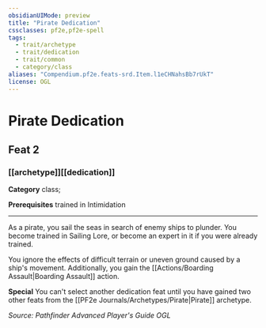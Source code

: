 ```yaml
---
obsidianUIMode: preview
title: "Pirate Dedication"
cssclasses: pf2e,pf2e-spell
tags:
  - trait/archetype
  - trait/dedication
  - trait/common
  - category/class
aliases: "Compendium.pf2e.feats-srd.Item.l1eCHNahsBb7rUkT"
license: OGL
---
```

# Pirate Dedication
## Feat 2
### [[archetype]][[dedication]]

**Category** class; 



**Prerequisites** trained in Intimidation
* * *
As a pirate, you sail the seas in search of enemy ships to plunder. You become trained in Sailing Lore, or become an expert in it if you were already trained.

You ignore the effects of difficult terrain or uneven ground caused by a ship's movement. Additionally, you gain the [[Actions/Boarding Assault|Boarding Assault]] action.

**Special** You can't select another dedication feat until you have gained two other feats from the [[PF2e Journals/Archetypes/Pirate|Pirate]] archetype.

*Source: Pathfinder Advanced Player's Guide*
*OGL*